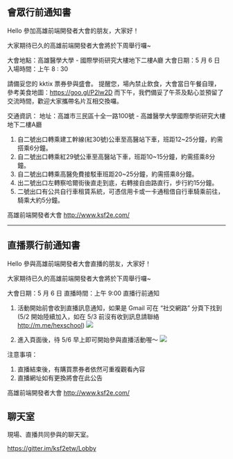 
## 會眾行前通知書
Hello 參加高雄前端開發者大會的朋友，大家好！

大家期待已久的高雄前端開發者大會將於下周舉行囉~

大會地點：高雄醫學大學 - 國際學術研究大樓地下二樓A廳
大會日期：5 月 6 日
入場時間：上午 8 : 30

請備妥您的 kktix 票券參與盛會。
提醒您，場內禁止飲食，大會當日午餐自理，參考美食地圖：https://goo.gl/P2lw2D
而下午，我們備妥了午茶及點心並預留了交流時間，歡迎大家攜帶名片互相交換囉。

交通資訊：
地址：高雄市三民區十全一路100號 - 高雄醫學大學國際學術研究大樓地下二樓A廳
1. 自二號出口轉乘建工幹線(紅30號)公車至高醫站下車，班距12~25分鐘，約需搭乘6分鐘。
2. 自二號出口轉乘紅29號公車至高醫站下車，班距10~15分鐘，約需搭乘8分鐘。
3. 自二號出口轉乘高醫免費接駁車班距20~25分鐘，約需搭乘8分鐘。
4. 出二號出口左轉察哈爾街後直走到底，右轉接自由路直行，步行約15分鐘。
5. 二號出口有公共自行車租賃系統，可憑信用卡或一卡通租借自行車騎乘前往，騎乘大約5分鐘。

高雄前端開發者大會
http://www.ksf2e.com/

----

## 直播票行前通知書
Hello 參與高雄前端開發者大會直播的朋友，大家好！

大家期待已久的高雄前端開發者大會將於下周舉行囉~

大會日期：5 月 6 日
直播時間：上午 9:00
直播行前通知


1. 活動開始前會收到直播訊息通知，如果是 Gmail 可在 “社交網路” 分頁下找到
  (5/2 開始陸續加入，如在 5/3 前沒有收到訊息請聯絡 http://m.me/hexschool)
![](https://d2mxuefqeaa7sj.cloudfront.net/s_1E6E7F28A45D07EDCA2D6815311BC2A1A70C64533D9A409CB77C790602C9E79D_1493688209264_+2017-05-02+9.22.55.png)

2. 進入頁面後，待 5/6 早上即可開始參與直播活動喔～
![](https://d2mxuefqeaa7sj.cloudfront.net/s_1E6E7F28A45D07EDCA2D6815311BC2A1A70C64533D9A409CB77C790602C9E79D_1493688377354_+2017-05-02+8.50.59.png)


注意事項：

1. 直播結束後，有購買票券者依然可重複觀看內容
2. 直播網址如有更換將會在此公告

高雄前端開發者大會
http://www.ksf2e.com/

## 聊天室

現場、直播共同參與的聊天室。

https://gitter.im/ksf2etw/Lobby
